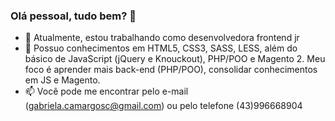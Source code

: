 ### Olá pessoal, tudo bem? 👋

- 🔭 Atualmente, estou trabalhando como desenvolvedora frontend jr
- 🌱 Possuo conhecimentos em HTML5, CSS3, SASS, LESS, além do básico de JavaScript (jQuery e Knouckout), PHP/POO e Magento 2. Meu foco é aprender mais back-end (PHP/POO), consolidar conhecimentos em JS e Magento.
- 📫 Você pode me encontrar pelo e-mail (gabriela.camargosc@gmail.com) ou pelo telefone (43)996668904
